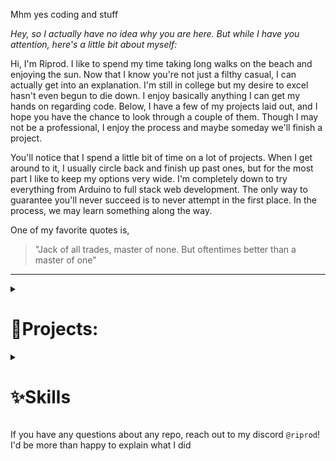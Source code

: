 Mhm yes coding and stuff

*Hey, so I actually have no idea why you are here. But while I have you attention, here's a little bit about myself:*

Hi, I'm Riprod. I like to spend my time taking long walks on the beach and enjoying the sun. Now that I know you're not just a filthy casual, I can actually get into an explanation. I'm still in college but my desire to excel hasn't even begun to die down. I enjoy basically anything I can get my hands on regarding code. Below, I have a few of my projects laid out, and I hope you have the chance to look through a couple of them. Though I may not be a professional, I enjoy the process and maybe someday we'll finish a project.

You'll notice that I spend a little bit of time on a lot of projects. When I get around to it, I usually circle back and finish up past ones, but for the most part I like to keep my options very wide. I'm completely down to try everything from Arduino to full stack web development. The only way to guarantee you'll never succeed is to never attempt in the first place. In the process, we may learn something along the way.

One of my favorite quotes is, 
> "Jack of all trades, master of none. But oftentimes better than a master of one"


---
<details>
 <summary>
  <h1>🔻Projects:</h1>
 </summary>

### 🟩 Websites:
- [ItsRiprod](https://itsriprod.com)
  *This is the site where I basically have my digital portfolio*
- [Brebfsite](https://brebfsite.web.app)
  *This site was made as a joke, but eventually became quite the project to develop.*
- [Brindr](izbrindr.web.app)
  *More of a joke than the last and an absolute rip on tinder. Made for fun to experiment with UI components*
- [MCC Island Stats](mccisle.web.app)
  *Requested to compile the stats for MCC Island per-user instead of per-event*
- [iProjectify](iprojectify.com)
  *A general purpose project management website for individuals to keep track of their projects*
### 🟧 Side Projects:
- [DeskThing](https://github.com/ItsRiprod/DeskThing)
- Firebase
- Camantia
- Cornstalk
- Breadcrumbs
- Breadify (Chrome extension)

</details>



<details>
 <summary>
  <h1>✨Skills</h1>
 </summary>


> Most comfortable to least comfortable 🟩🟨🟧

- 🟩 CSS/SCSS
- 🟩 HTML
- 🟩 Java
- 🟩 Javascript
- 🟩 Typescript
- 🟨 C#
- 🟧 C++
- 🟧 Python
- 🟩 Electron
- 🟩 ReactJS
- 🟨 ASP.NET
- 🟩 Vite
- 🟩 NodeJS
- 🟩 Remix
- 🟨 Spring Boot/Framework
- And probably more

</details>

If you have any questions about any repo, reach out to my discord `@riprod`! I'd be more than happy to explain what I did

